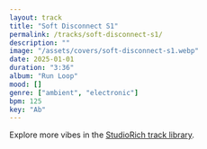 ```yaml
---
layout: track
title: "Soft Disconnect S1"
permalink: /tracks/soft-disconnect-s1/
description: ""
image: "/assets/covers/soft-disconnect-s1.webp"
date: 2025-01-01
duration: "3:36"
album: "Run Loop"
mood: []
genre: ["ambient", "electronic"]
bpm: 125
key: "Ab"
---
```


Explore more vibes in the [StudioRich track library](/tracks/).
